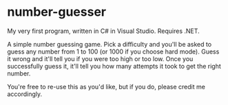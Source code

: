 # number-guesser

My very first program, written in C# in Visual Studio. Requires .NET.

A simple number guessing game. Pick a difficulty and you'll be asked to guess any number from 1 to 100 (or 1000 if you choose hard mode). Guess it wrong and it'll tell you if you were too high or too low. Once you successfully guess it, it'll tell you how many attempts it took to get the right number.

You're free to re-use this as you'd like, but if you do, please credit me accordingly.